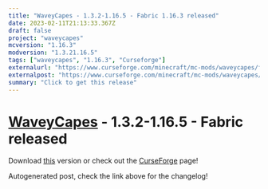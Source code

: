 ```yaml
---
title: "WaveyCapes - 1.3.2-1.16.5 - Fabric 1.16.3 released"
date: 2023-02-11T21:13:33.367Z
draft: false
project: "waveycapes"
mcversion: "1.16.3"
modversion: "1.3.21.16.5"
tags: ["waveycapes", "1.16.3", "Curseforge"]
externalurl: "https://www.curseforge.com/minecraft/mc-mods/waveycapes/files/4392078"
externalpost: "https://www.curseforge.com/minecraft/mc-mods/waveycapes/files/4392078"
summary: "Click to get this release"
---
```

# [WaveyCapes](/project/waveycapes) - 1.3.2-1.16.5 - Fabric released
Download [this](https://www.curseforge.com/minecraft/mc-mods/waveycapes/files/4392078) version or check out the [CurseForge](https://www.curseforge.com/minecraft/mc-mods/waveycapes) page!

Autogenerated post, check the link above for the changelog!
